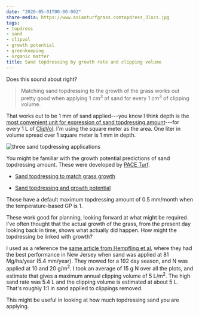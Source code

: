 ```yaml
---
date: "2020-05-01T00:00:00Z"
share-media: https://www.asianturfgrass.comtopdress_3locs.jpg
tags:
- topdress
- sand
- clipvol
- growth potential
- greenkeeping
- organic matter
title: Sand topdressing by growth rate and clipping volume
---
```


Does this sound about right? 

> Matching sand topdressing to the growth of the grass works out pretty good when applying 1 cm<sup>3</sup> of sand for every 1 cm<sup>3</sup> of clipping volume.

That works out to be 1 mm of sand applied---you know I think depth is the [most convenient unit for expression of sand topdressing amount](https://www.asianturfgrass.com/2019-08-08-three-reasons-sand-depth/)---for every 1 L of [ClipVol](https://www.asianturfgrass.com/tags/#clipvol). I'm using the square meter as the area. One liter in volume spread over 1 square meter is 1 mm in depth.

![three sand topdressing applications](topdress_3locs.jpg)

You might be familiar with the growth potential predictions of sand topdressing amount. These were developed by [PACE Turf](https://www.paceturf.org/).

* [Sand topdressing to match grass growth](https://www.asianturfgrass.com/2017-08-20-topdress-and-growth-potential/)

* [Sand topdressing and growth potential](https://www.asianturfgrass.com/2017-09-03-topdressing-gp-metric/)

Those have a default maximum topdressing amount of 0.5 mm/month when the temperature-based GP is 1. 

These work good for planning, looking forward at what might be required. I've often thought that the actual growth of the grass, from the present day looking back in time, shows what actually did happen. How might the topdressing be linked with growth?

I used as a reference the [same article from Hempfling et al.](https://doi.org/10.2135/cropsci2016.06.0492) where they had the best performance in New Jersey when sand was applied at 81 Mg/ha/year (5.4 mm/year). They mowed for a 192 day season, and N was applied at 10 and 20 g/m<sup>2</sup>. I took an average of 15 g N over all the plots, and estimate that gives a maximum annual clipping volume of 5 L/m<sup>2</sup>. The high sand rate was 5.4 L and the clipping volume is estimated at about 5 L. That's roughly 1:1 in sand applied to clippings removed.

This might be useful in looking at how much topdressing sand you are applying. 

